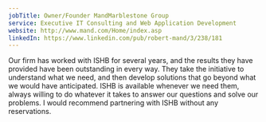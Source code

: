 ```yaml
---
jobTitle: Owner/Founder MandMarblestone Group
service: Executive IT Consulting and Web Application Development
website: http://www.mand.com/Home/index.asp
linkedIn: https://www.linkedin.com/pub/robert-mand/3/238/181
---
```


Our firm has worked with ISHB for several years, and the results they have provided have been outstanding in every way.
They take the initiative to understand what we need, and then develop solutions that go beyond what we would have anticipated.
ISHB is available whenever we need them, always willing to do whatever it takes to answer our questions and solve our problems. I would recommend partnering with ISHB without any reservations.
